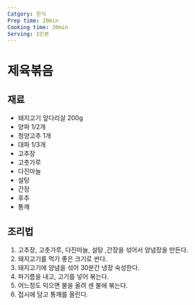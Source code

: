```yaml
---
Catgory: 한식
Prep time: 20min
Cooking time: 30min
Serving: 1인분
---
```


# 제육볶음

## 재료
* 돼지고기 앞다리살 200g
* 양파 1/2개
* 청양고추 1개
* 대파 1/3개
* 고추장
* 고춧가루
* 다진마늘
* 설탕
* 간장
* 후추
* 통깨



## 조리법

1. 고추장, 고춧가루, 다진마늘, 설탕 ,간장을 섞어서 양념장을 만든다.
2. 돼지고기를 먹기 좋은 크기로 썬다.
3. 돼지고기에 양념을 섞어 30분간 냉장 숙성한다.
4. 파기름을 내고, 고기를 넣어 볶는다.
5. 어느정도 익으면 불을 올려 센 불에 볶는다.
6. 접시에 담고 통깨를 올린다.